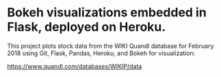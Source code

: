 # Bokeh visualizations embedded in Flask, deployed on Heroku.

This project plots stock data from the WIKI Quandl database for February 2018 using Git, Flask, Pandas, Heroku, and Bokeh for visualization:

https://www.quandl.com/databases/WIKIP/data





